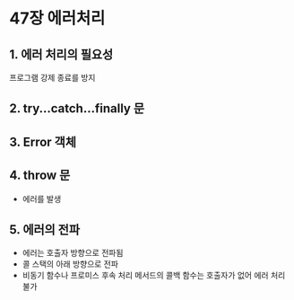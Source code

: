 # 47장 에러처리

## 1. 에러 처리의 필요성 
프로그램 강제 종료를 방지

## 2. try...catch...finally 문 

## 3. Error 객체 

## 4. throw 문
* 에러를 발생 

## 5. 에러의 전파 
* 에러는 호출자 방향으로 전파됨
* 콜 스택의 아래 방향으로 전파 
* 비동기 함수나 프로미스 후속 처리 메서드의 콜백 함수는 호출자가 없어 에러 처리 불가 

